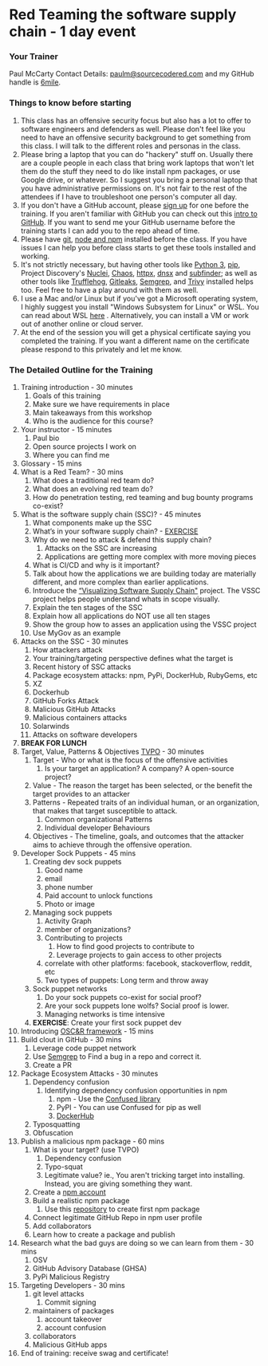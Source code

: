 # Red Teaming the software supply chain - 1 day event

### Your Trainer

Paul McCarty
Contact Details:  paulm@sourcecodered.com and my GitHub handle is [6mile](https://github.com/6mile). 

### Things to know before starting

1. This class has an offensive security focus but also has a lot to offer to software engineers and defenders as well.  Please don't feel like you need to have an offensive security background to get something from this class.  I will talk to the different roles and personas in the class.
2. Please bring a laptop that you can do "hackery" stuff on.  Usually there are a couple people in each class that bring work laptops that won't let them do the stuff they need to do like install npm packages, or use Google drive, or whatever.  So I suggest you bring a personal laptop that you have administrative permissions on.  It's not fair to the rest of the attendees if I have to troubleshoot one person's computer all day.
3. If you don't have a GitHub account, please [sign up](https://github.com/join) for one before the training.  If you aren't familiar with GitHub you can check out this [intro to GitHub](https://docs.github.com/en/get-started/start-your-journey/hello-world).  If you want to send me your GitHub username before the training starts I can add you to the repo ahead of time.  
4. Please have [git](https://git-scm.com/book/en/v2/Getting-Started-Installing-Git), [node and npm](https://nodejs.org/en/download/package-manager) installed before the class.  If you have issues I can help you before class starts to get these tools installed and working.
5. It's not strictly necessary, but having other tools like [Python 3](https://www.python.org/downloads/), [pip](https://pip.pypa.io/en/stable/installation/), Project Discovery's [Nuclei](https://github.com/projectdiscovery/nuclei), [Chaos](https://docs.projectdiscovery.io/tools/chaos/install), [httpx](https://github.com/projectdiscovery/httpx), [dnsx](https://github.com/projectdiscovery/dnsx) and [subfinder](https://github.com/projectdiscovery/subfinder); as well as other tools like [Trufflehog](https://github.com/trufflesecurity/trufflehog), [Gitleaks](https://github.com/gitleaks/gitleaks), [Semgrep](https://github.com/semgrep/semgrep), and [Trivy](https://github.com/aquasecurity/trivy) installed helps too.  Feel free to have a play around with them as well.  
6. I use a Mac and/or Linux but if you've got a Microsoft operating system, I highly suggest you install "Windows Subsystem for Linux" or WSL.  You can read about WSL [here](https://learn.microsoft.com/en-us/windows/wsl/install) .  Alternatively, you can install a VM or work out of another online or cloud server.  
7. At the end of the session you will get a physical certificate saying you completed the training.  If you want a different name on the certificate please respond to this privately and let me know.

### The Detailed Outline for the Training

1. Training introduction - 30 minutes
   1. Goals of this training
   1. Make sure we have requirements in place
   1. Main takeaways from this workshop
   1. Who is the audience for this course?
2. Your instructor - 15 minutes
   1. Paul bio
   1. Open source projects I work on
   1. Where you can find me
3. Glossary - 15 mins
4. What is a Red Team? - 30 mins
   1. What does a traditional red team do?
   1. What does an evolving red team do?
   1. How do penetration testing, red teaming and bug bounty programs co-exist?
5. What is the software supply chain (SSC)? - 45 minutes
   1. What components make up the SSC
   1. What’s in your software supply chain? - [EXERCISE](https://docs.google.com/forms/d/e/1FAIpQLSe1JU9stBqd_fMRXl81wwG_DP04pFp5KWOCDgLPS0jsSuolRA/viewform?usp=sf_link)
   1. Why do we need to attack & defend this supply chain?
      1. Attacks on the SSC are increasing
      1. Applications are getting more complex with more moving pieces
   1.  What is CI/CD and why is it important?
   1.  Talk about how the applications we are building today are materially different, and more complex than earlier applications.
   1.  Introduce the [“Visualizing Software Supply Chain"](https://github.com/SecureStackCo/visualizing-software-supply-chain) project. The VSSC project helps people understand whats in scope visually.
   1.  Explain the ten stages of the SSC
   1.  Explain how all applications do NOT use all ten stages
   1.  Show the group how to asses an application using the VSSC project
   1.  Use MyGov as an example
6. Attacks on the SSC - 30 minutes
   1. How attackers attack
   1. Your training/targeting perspective defines what the target is
   1. Recent history of SSC attacks
   1. Package ecosystem attacks:  npm, PyPi, DockerHub, RubyGems, etc
   1. XZ
   1. Dockerhub
   1. GitHub Forks Attack
   1. Malicious GitHub Attacks
   1. Malicious containers attacks
   1. Solarwinds
   1. Attacks on software developers
7. **BREAK FOR LUNCH**
8. Target, Value, Patterns & Objectives [TVPO](https://github.com/6mile/tvpo) - 30 minutes
   1. Target - Who or what is the focus of the offensive activities
      1. Is your target an application?  A company?  A open-source project?
   1. Value - The reason the target has been selected, or the benefit the target provides to an attacker
   1. Patterns - Repeated traits of an individual human, or an organization, that makes that target susceptible to attack.
      1. Common organizational Patterns
      1. Individual developer Behaviours
   1. Objectives - The timeline, goals, and outcomes that the attacker aims to achieve through the offensive operation.
9. Developer Sock Puppets - 45 mins
   1. Creating dev sock puppets
      1. Good name
      1. email
      1. phone number
      1. Paid account to unlock functions
      1. Photo or image
   1. Managing sock puppets
      1. Activity Graph
      1. member of organizations?
      1. Contributing to projects
         1. How to find good projects to contribute to
         1. Leverage projects to gain access to other projects
      1. correlate with other platforms: facebook, stackoverflow, reddit, etc
      1. Two types of puppets:  Long term and throw away
   1. Sock puppet networks
      1. Do your sock puppets co-exist for social proof?
      1. Are your sock puppets lone wolfs?  Social proof is lower.
      1. Managing networks is time intensive
   1. **EXERCISE**: Create your first sock puppet dev
10. Introducing [OSC&R framework](https://pbom.dev) - 15 mins
11. Build clout in GitHub - 30 mins
    1. Leverage code puppet network
    1. Use [Semgrep](https://github.com/semgrep/semgrep) to Find a bug in a repo and correct it.
    1. Create a PR
12. Package Ecosystem Attacks - 30 minutes
    1. Dependency confusion
       1. Identifying dependency confusion opportunities in npm
          1. npm - Use the [Confused library](https://github.com/visma-prodsec/confused)
          1. PyPI - You can use Confused for pip as well
          1. [DockerHub](https://www.errno.fr/DockerDependencyConfusion.html#im-using-docker-am-i-affected)
    1. Typosquatting
    1. Obfuscation
14. Publish a malicious npm package - 60 mins
    1. What is your target? (use TVPO)
       1. Dependency confusion
       1. Typo-squat 
       1. Legitimate value?  ie., You aren't tricking target into installing.  Instead, you are giving something they want.
    1. Create a [npm account](https://www.npmjs.com/signup)
    1. Build a realistic npm package
       1. Use this [repository](https://github.com/sourcecodered/example-npm-package) to create first npm package
    1. Connect legitimate GitHub Repo in npm user profile
    1. Add collaborators 
    1. Learn how to create a package and publish
15. Research what the bad guys are doing so we can learn from them - 30 mins
    1. OSV
    1. GitHub Advisory Database (GHSA)
    1. PyPi Malicious Registry
16. Targeting Developers - 30 mins
    1. git level attacks
       1. Commit signing
    1. maintainers of packages
       1. account takeover
       1. account confusion
    1. collaborators
    1. Malicious GitHub apps
17. End of training:  receive swag and certificate!


